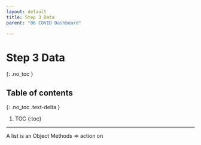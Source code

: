 ```yaml
---
layout: default
title: Step 3 Data
parent: "06 COVID Dashboard"

---
```


# Step 3 Data
{: .no_toc }

## Table of contents
{: .no_toc .text-delta }

1. TOC
{:toc}

---

A list is an Object
Methods => action on